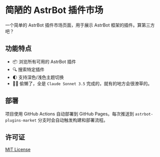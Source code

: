 # 简陋的 AstrBot 插件市场

一个简单的 AstrBot 插件市场页面，用于展示 AstrBot 框架的插件。算第三方吧？

## 功能特点

- 📦 浏览所有可用的 AstrBot 插件
- 🔍 搜索特定插件
- 🌓 支持深色/浅色主题切换
- 😶‍🌫️ 偷懒了，全是 `Claude Sonnet 3.5` 完成的，就有的地方会很潦草的。

## 部署

项目使用 GitHub Actions 自动部署到 GitHub Pages。每次推送到 `astrbot-plugins-market` 分支时会自动触发构建和部署流程。

## 许可证

[MIT License](LICENSE)
